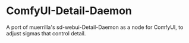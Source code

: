 # ComfyUI-Detail-Daemon
A port of muerrilla's sd-webui-Detail-Daemon as a node for ComfyUI, to adjust sigmas that control detail.

